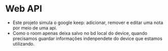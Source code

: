 # Web API

- Este projeto simula o google keep: adicionar, remover e editar uma nota por meio de uma api.
- Como o room apenas deixa salvo no bd local do device, quando precisamos guardar informações
  indenpendete do device que estamos utilizando.